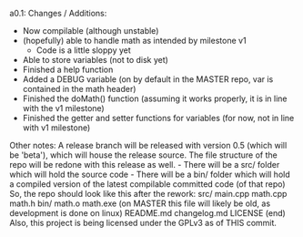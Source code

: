 a0.1: Changes / Additions:
- Now compilable (although unstable)
- (hopefully) able to handle math as intended by milestone v1
    - Code is a little sloppy yet
- Able to store variables (not to disk yet)
- Finished a help function
- Added a DEBUG variable (on by default in the MASTER repo, var is contained in the math header)
- Finished the doMath() function (assuming it works properly, it is in line with the v1 milestone)
- Finished the getter and setter functions for variables (for now, not in line with v1 milestone)

Other notes:
A release branch will be released with version 0.5 (which will be 'beta'), which will house the release source.
The file structure of the repo will be redone with this release as well.
    - There will be a src/ folder which will hold the source code
    - There will be a bin/ folder which will hold a compiled version of the latest compilable committed code (of that repo)
So, the repo should look like this after the rework:
src/
    main.cpp
    math.cpp
    math.h
bin/
    math.o
    math.exe (on MASTER this file will likely be old, as development is done on linux)
README.md
changelog.md
LICENSE
(end)
Also, this project is being licensed under the GPLv3 as of THIS commit.
